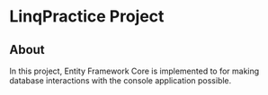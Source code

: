 # LinqPractice Project

## About

In this project, Entity Framework Core is implemented to for making database interactions with the console application possible. 